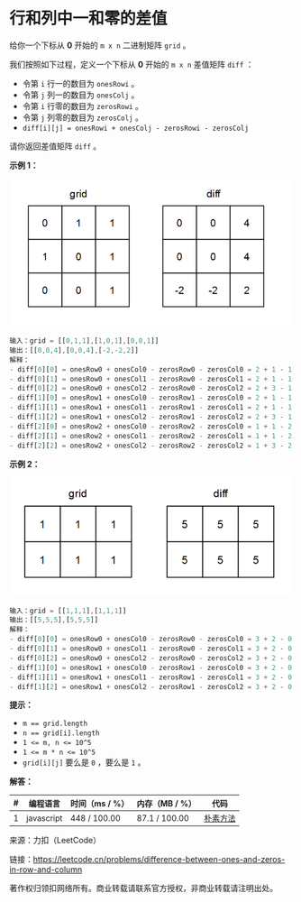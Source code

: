 # 行和列中一和零的差值

给你一个下标从 **0** 开始的 `m x n` 二进制矩阵 `grid` 。

我们按照如下过程，定义一个下标从 **0** 开始的 `m x n` 差值矩阵 `diff` ：

- 令第 `i` 行一的数目为 `onesRowi` 。
- 令第 `j` 列一的数目为 `onesColj` 。
- 令第 `i` 行零的数目为 `zerosRowi` 。
- 令第 `j` 列零的数目为 `zerosColj` 。
- `diff[i][j] = onesRowi + onesColj - zerosRowi - zerosColj`

请你返回差值矩阵 `diff` 。

**示例 1：**

![实例1](./eg1.png)

``` javascript
输入：grid = [[0,1,1],[1,0,1],[0,0,1]]
输出：[[0,0,4],[0,0,4],[-2,-2,2]]
解释：
- diff[0][0] = onesRow0 + onesCol0 - zerosRow0 - zerosCol0 = 2 + 1 - 1 - 2 = 0
- diff[0][1] = onesRow0 + onesCol1 - zerosRow0 - zerosCol1 = 2 + 1 - 1 - 2 = 0
- diff[0][2] = onesRow0 + onesCol2 - zerosRow0 - zerosCol2 = 2 + 3 - 1 - 0 = 4
- diff[1][0] = onesRow1 + onesCol0 - zerosRow1 - zerosCol0 = 2 + 1 - 1 - 2 = 0
- diff[1][1] = onesRow1 + onesCol1 - zerosRow1 - zerosCol1 = 2 + 1 - 1 - 2 = 0
- diff[1][2] = onesRow1 + onesCol2 - zerosRow1 - zerosCol2 = 2 + 3 - 1 - 0 = 4
- diff[2][0] = onesRow2 + onesCol0 - zerosRow2 - zerosCol0 = 1 + 1 - 2 - 2 = -2
- diff[2][1] = onesRow2 + onesCol1 - zerosRow2 - zerosCol1 = 1 + 1 - 2 - 2 = -2
- diff[2][2] = onesRow2 + onesCol2 - zerosRow2 - zerosCol2 = 1 + 3 - 2 - 0 = 2
```

**示例 2：**

![实例2](./eg2.png)

``` javascript
输入：grid = [[1,1,1],[1,1,1]]
输出：[[5,5,5],[5,5,5]]
解释：
- diff[0][0] = onesRow0 + onesCol0 - zerosRow0 - zerosCol0 = 3 + 2 - 0 - 0 = 5
- diff[0][1] = onesRow0 + onesCol1 - zerosRow0 - zerosCol1 = 3 + 2 - 0 - 0 = 5
- diff[0][2] = onesRow0 + onesCol2 - zerosRow0 - zerosCol2 = 3 + 2 - 0 - 0 = 5
- diff[1][0] = onesRow1 + onesCol0 - zerosRow1 - zerosCol0 = 3 + 2 - 0 - 0 = 5
- diff[1][1] = onesRow1 + onesCol1 - zerosRow1 - zerosCol1 = 3 + 2 - 0 - 0 = 5
- diff[1][2] = onesRow1 + onesCol2 - zerosRow1 - zerosCol2 = 3 + 2 - 0 - 0 = 5
```

**提示：**

- `m == grid.length`
- `n == grid[i].length`
- `1 <= m, n <= 10^5`
- `1 <= m * n <= 10^5`
- `grid[i][j]` 要么是 `0` ，要么是 `1` 。

**解答：**

**#**|**编程语言**|**时间（ms / %）**|**内存（MB / %）**|**代码**
--|--|--|--|--
1|javascript|448 / 100.00|87.1 / 100.00|[朴素方法](./javascript/ac_v1.js)

来源：力扣（LeetCode）

链接：https://leetcode.cn/problems/difference-between-ones-and-zeros-in-row-and-column

著作权归领扣网络所有。商业转载请联系官方授权，非商业转载请注明出处。
